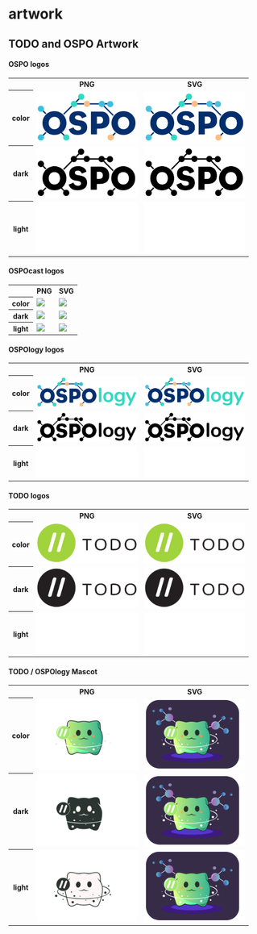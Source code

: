 # artwork
## TODO and OSPO Artwork

#### OSPO logos

<table>
    <tr>
        <th></th>
        <th colspan="1">PNG</th>
        <th colspan="1">SVG</th>
    </tr>
    <tr>
        <th>color</th>
        <td><img src="OSPO/OSPO-color.png" width="200"></td>
        <td><img src="OSPO/OSPO-color.svg" width="200"></td>
    </tr>
    <tr>
        <th>dark</th>
        <td><img src="OSPO/OSPO-black.png" width="200"></td>
        <td><img src="OSPO/OSPO-black.svg" width="200"></td>
    </tr>
    <tr>
        <th>light</th>
        <td><img src="OSPO/OSPO-white.png" width="200"></td>
        <td><img src="OSPO/OSPO-white.svg" width="200"></td>
    </tr>
</table>

#### OSPOcast logos

<table>
    <tr>
        <th></th>
        <th colspan="1">PNG</th>
        <th colspan="1">SVG</th>
    </tr>
    <tr>
        <th>color</th>
        <td><img src="OSPOcast/OSPOcast-color.png" width="200"></td>
        <td><img src="OSPOcast/OSPOcast-color.svg" width="200"></td>
    </tr>
    <tr>
        <th>dark</th>
        <td><img src="OSPOcast/OSPOcast-black.png" width="200"></td>
        <td><img src="OSPOcast/OSPOcast-black.svg" width="200"></td>
    </tr>
    <tr>
        <th>light</th>
        <td><img src="OSPOcast/OSPOcast-white.png" width="200"></td>
        <td><img src="OSPOcast/OSPOcast-white.svg" width="200"></td>
    </tr>
</table>

#### OSPOlogy logos

<table>
    <tr>
        <th></th>
        <th colspan="1">PNG</th>
        <th colspan="1">SVG</th>
    </tr>
    <tr>
        <th>color</th>
        <td><img src="OSPOlogy/OSPOlogy-color.png" width="200"></td>
        <td><img src="OSPOlogy/OSPOlogy-color.svg" width="200"></td>
    </tr>
    <tr>
        <th>dark</th>
        <td><img src="OSPOlogy/OSPOlogy-black.png" width="200"></td>
        <td><img src="OSPOlogy/OSPOlogy-black.svg" width="200"></td>
    </tr>
    <tr>
        <th>light</th>
        <td><img src="OSPOlogy/OSPOlogy-white.png" width="200"></td>
        <td><img src="OSPOlogy/OSPOlogy-white.svg" width="200"></td>
    </tr>
</table>


#### TODO logos

<table>
    <tr>
        <th></th>
        <th colspan="1">PNG</th>
        <th colspan="1">SVG</th>
    </tr>
    <tr>
        <th>color</th>
        <td><img src="TODO/todo-color.png" width="200"></td>
        <td><img src="TODO/todo-color.svg" width="200"></td>
    </tr>
    <tr>
        <th>dark</th>
        <td><img src="TODO/todo-black.png" width="200"></td>
        <td><img src="TODO/todo-black.svg" width="200"></td>
    </tr>
    <tr>
        <th>light</th>
        <td><img src="TODO/todo-white.png" width="200"></td>
        <td><img src="TODO/todo-white.svg" width="200"></td>
    </tr>
</table>

#### TODO / OSPOlogy Mascot

<table>
    <tr>
        <th></th>
        <th colspan="1">PNG</th>
        <th colspan="1">SVG</th>
    </tr>
    <tr>
        <th>color</th>
        <td><img src="Mascot/ospochi-lightcolor.png" width="200"></td>
        <td><img src="Mascot/ospochi.svg" width="200"></td>
    </tr>
    <tr>
        <th>dark</th>
        <td><img src="Mascot/ospochi-dark.png" width="200"></td>
        <td><img src="Mascot/ospochi.svg" width="200"></td>
    </tr>
    <tr>
        <th>light</th>
        <td><img src="Mascot/ospochi-light.png" width="200"></td>
        <td><img src="Mascot/ospochi.svg" width="200"></td>
    </tr>
</table>
